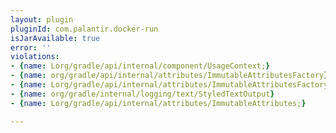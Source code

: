 ```yaml
---
layout: plugin
pluginId: com.palantir.docker-run
isJarAvailable: true
error: ''
violations:
- {name: Lorg/gradle/api/internal/component/UsageContext;}
- {name: org/gradle/api/internal/attributes/ImmutableAttributesFactory}
- {name: Lorg/gradle/api/internal/attributes/ImmutableAttributesFactory;}
- {name: org/gradle/internal/logging/text/StyledTextOutput}
- {name: Lorg/gradle/api/internal/attributes/ImmutableAttributes;}

---
```

